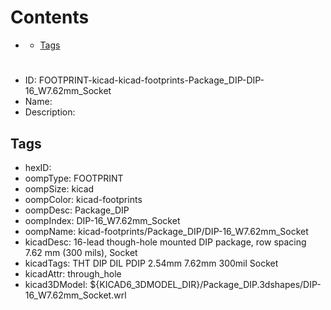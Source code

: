 



Contents
========

* [](#)
	* [Tags](#tags)

# 

- ID: FOOTPRINT-kicad-kicad-footprints-Package_DIP-DIP-16_W7.62mm_Socket
- Name: 
- Description: 

## Tags

- hexID: 
- oompType: FOOTPRINT
- oompSize: kicad
- oompColor: kicad-footprints
- oompDesc: Package_DIP
- oompIndex: DIP-16_W7.62mm_Socket
- oompName: kicad-footprints/Package_DIP/DIP-16_W7.62mm_Socket
- kicadDesc: 16-lead though-hole mounted DIP package, row spacing 7.62 mm (300 mils), Socket
- kicadTags: THT DIP DIL PDIP 2.54mm 7.62mm 300mil Socket
- kicadAttr: through_hole
- kicad3DModel: ${KICAD6_3DMODEL_DIR}/Package_DIP.3dshapes/DIP-16_W7.62mm_Socket.wrl
